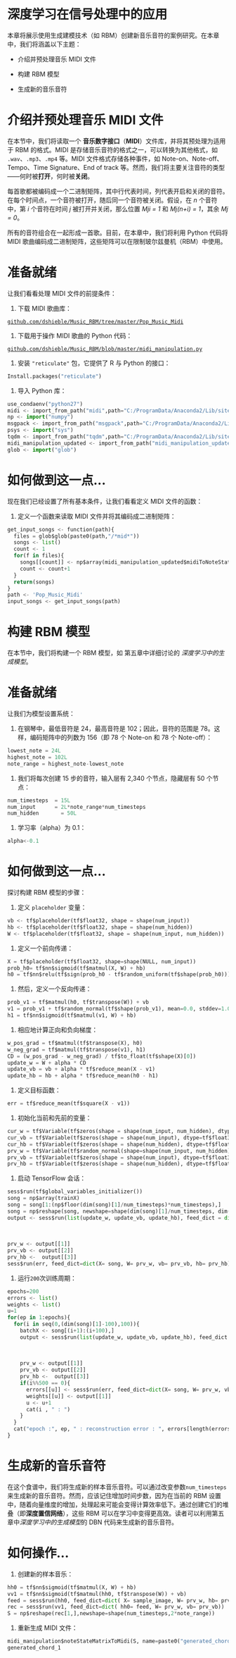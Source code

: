 # 深度学习在信号处理中的应用

本章将展示使用生成建模技术（如 RBM）创建新音乐音符的案例研究。在本章中，我们将涵盖以下主题：

+   介绍并预处理音乐 MIDI 文件

+   构建 RBM 模型

+   生成新的音乐音符

# 介绍并预处理音乐 MIDI 文件

在本节中，我们将读取一个 **音乐数字接口**（**MIDI**）文件库，并将其预处理为适用于 RBM 的格式。MIDI 是存储音乐音符的格式之一，可以转换为其他格式，如 `.wav`、`.mp3`、`.mp4` 等。MIDI 文件格式存储各种事件，如 Note-on、Note-off、Tempo、Time Signature、End of track 等。然而，我们将主要关注音符的类型——何时被**打开**，何时被**关闭**。

每首歌都被编码成一个二进制矩阵，其中行代表时间，列代表开启和关闭的音符。在每个时间点，一个音符被打开，随后同一个音符被关闭。假设，在 *n* 个音符中，第 *i* 个音符在时间 *j* 被打开并关闭，那么位置 *Mji = 1* 和 *Mj(n+i) = 1*，其余 *Mj = 0*。

所有的音符组合在一起形成一首歌。目前，在本章中，我们将利用 Python 代码将 MIDI 歌曲编码成二进制矩阵，这些矩阵可以在限制玻尔兹曼机（RBM）中使用。

# 准备就绪

让我们看看处理 MIDI 文件的前提条件：

1.  下载 MIDI 歌曲库：

[`github.com/dshieble/Music_RBM/tree/master/Pop_Music_Midi`](https://github.com/dshieble/Music_RBM/tree/master/Pop_Music_Midi)

1.  下载用于操作 MIDI 歌曲的 Python 代码：

[`github.com/dshieble/Music_RBM/blob/master/midi_manipulation.py`](https://github.com/dshieble/Music_RBM/blob/master/midi_manipulation.py)

1.  安装 `"reticulate"` 包，它提供了 R 与 Python 的接口：

```py
Install.packages("reticulate") 

```

1.  导入 Python 库：

```py
use_condaenv("python27") 
midi <- import_from_path("midi",path="C:/ProgramData/Anaconda2/Lib/site-packages") 
np <- import("numpy") 
msgpack <- import_from_path("msgpack",path="C:/ProgramData/Anaconda2/Lib/site-packages") 
psys <- import("sys") 
tqdm <- import_from_path("tqdm",path="C:/ProgramData/Anaconda2/Lib/site-packages") 
midi_manipulation_updated <- import_from_path("midi_manipulation_updated",path="C:/Music_RBM") 
glob <- import("glob") 

```

# 如何做到这一点...

现在我们已经设置了所有基本条件，让我们看看定义 MIDI 文件的函数：

1.  定义一个函数来读取 MIDI 文件并将其编码成二进制矩阵：

```py
get_input_songs <- function(path){ 
  files = glob$glob(paste0(path,"/*mid*")) 
  songs <- list() 
  count <- 1 
  for(f in files){ 
    songs[[count]] <- np$array(midi_manipulation_updated$midiToNoteStateMatrix(f)) 
    count <- count+1 
  } 
  return(songs) 
} 
path <- 'Pop_Music_Midi' 
input_songs <- get_input_songs(path) 

```

# 构建 RBM 模型

在本节中，我们将构建一个 RBM 模型，如 第五章中详细讨论的 *深度学习中的生成模型*。

# 准备就绪

让我们为模型设置系统：

1.  在钢琴中，最低音符是 24，最高音符是 102；因此，音符的范围是 78。这样，编码矩阵中的列数为 156（即 78 个 Note-on 和 78 个 Note-off）：

```py
lowest_note = 24L 
highest_note = 102L 
note_range = highest_note-lowest_note 

```

1.  我们将每次创建 15 步的音符，输入层有 2,340 个节点，隐藏层有 50 个节点：

```py
num_timesteps  = 15L 
num_input      = 2L*note_range*num_timesteps 
num_hidden       = 50L 

```

1.  学习率（alpha）为 0.1：

```py
alpha<-0.1 

```

# 如何做到这一点...

探讨构建 RBM 模型的步骤：

1.  定义 `placeholder` 变量：

```py
vb <- tf$placeholder(tf$float32, shape = shape(num_input)) 
hb <- tf$placeholder(tf$float32, shape = shape(num_hidden)) 
W <- tf$placeholder(tf$float32, shape = shape(num_input, num_hidden)) 

```

1.  定义一个前向传递：

```py
X = tf$placeholder(tf$float32, shape=shape(NULL, num_input)) 
prob_h0= tf$nn$sigmoid(tf$matmul(X, W) + hb)   
h0 = tf$nn$relu(tf$sign(prob_h0 - tf$random_uniform(tf$shape(prob_h0)))) 

```

1.  然后，定义一个反向传递：

```py
prob_v1 = tf$matmul(h0, tf$transpose(W)) + vb 
v1 = prob_v1 + tf$random_normal(tf$shape(prob_v1), mean=0.0, stddev=1.0, dtype=tf$float32) 
h1 = tf$nn$sigmoid(tf$matmul(v1, W) + hb)     

```

1.  相应地计算正向和负向梯度：

```py
w_pos_grad = tf$matmul(tf$transpose(X), h0) 
w_neg_grad = tf$matmul(tf$transpose(v1), h1) 
CD = (w_pos_grad - w_neg_grad) / tf$to_float(tf$shape(X)[0]) 
update_w = W + alpha * CD 
update_vb = vb + alpha * tf$reduce_mean(X - v1) 
update_hb = hb + alpha * tf$reduce_mean(h0 - h1) 

```

1.  定义目标函数：

```py
err = tf$reduce_mean(tf$square(X - v1)) 

```

1.  初始化当前和先前的变量：

```py
cur_w = tf$Variable(tf$zeros(shape = shape(num_input, num_hidden), dtype=tf$float32)) 
cur_vb = tf$Variable(tf$zeros(shape = shape(num_input), dtype=tf$float32)) 
cur_hb = tf$Variable(tf$zeros(shape = shape(num_hidden), dtype=tf$float32)) 
prv_w = tf$Variable(tf$random_normal(shape=shape(num_input, num_hidden), stddev=0.01, dtype=tf$float32)) 
prv_vb = tf$Variable(tf$zeros(shape = shape(num_input), dtype=tf$float32)) 
prv_hb = tf$Variable(tf$zeros(shape = shape(num_hidden), dtype=tf$float32)) 

```

1.  启动 TensorFlow 会话：

```py
sess$run(tf$global_variables_initializer()) 
song = np$array(trainX) 
song = song[1:(np$floor(dim(song)[1]/num_timesteps)*num_timesteps),] 
song = np$reshape(song, newshape=shape(dim(song)[1]/num_timesteps, dim(song)[2]*num_timesteps)) 
output <- sess$run(list(update_w, update_vb, update_hb), feed_dict = dict(X=song, 
                                                                          W = prv_w$eval(), 
                                                                          vb = prv_vb$eval(), 
                                                                          hb = prv_hb$eval())) 
prv_w <- output[[1]]  
prv_vb <- output[[2]] 
prv_hb <-  output[[3]] 
sess$run(err, feed_dict=dict(X= song, W= prv_w, vb= prv_vb, hb= prv_hb)) 

```

1.  运行`200`次训练周期：

```py
epochs=200 
errors <- list() 
weights <- list() 
u=1 
for(ep in 1:epochs){ 
  for(i in seq(0,(dim(song)[1]-100),100)){ 
    batchX <- song[(i+1):(i+100),] 
    output <- sess$run(list(update_w, update_vb, update_hb), feed_dict = dict(X=batchX, 
                                                                              W = prv_w, 
                                                                              vb = prv_vb, 
                                                                              hb = prv_hb)) 
    prv_w <- output[[1]]  
    prv_vb <- output[[2]] 
    prv_hb <-  output[[3]] 
    if(i%%500 == 0){ 
      errors[[u]] <- sess$run(err, feed_dict=dict(X= song, W= prv_w, vb= prv_vb, hb= prv_hb)) 
      weights[[u]] <- output[[1]] 
      u <- u+1 
      cat(i , " : ") 
    } 
  } 
  cat("epoch :", ep, " : reconstruction error : ", errors[length(errors)][[1]],"\n") 
} 

```

# 生成新的音乐音符

在这个食谱中，我们将生成新的样本音乐音符。可以通过改变参数`num_timesteps`来生成新的音乐音符。然而，应该记住增加时间步数，因为在当前的 RBM 设置中，随着向量维度的增加，处理起来可能会变得计算效率低下。通过创建它们的堆叠（即**深度置信网络**），这些 RBM 可以在学习中变得更高效。读者可以利用第五章中*深度学习中的生成模型*的 DBN 代码来生成新的音乐音符。

# 如何操作...

1.  创建新的样本音乐：

```py
hh0 = tf$nn$sigmoid(tf$matmul(X, W) + hb) 
vv1 = tf$nn$sigmoid(tf$matmul(hh0, tf$transpose(W)) + vb) 
feed = sess$run(hh0, feed_dict=dict( X= sample_image, W= prv_w, hb= prv_hb)) 
rec = sess$run(vv1, feed_dict=dict( hh0= feed, W= prv_w, vb= prv_vb)) 
S = np$reshape(rec[1,],newshape=shape(num_timesteps,2*note_range)) 

```

1.  重新生成 MIDI 文件：

```py
midi_manipulation$noteStateMatrixToMidi(S, name=paste0("generated_chord_1")) 
generated_chord_1 

```
